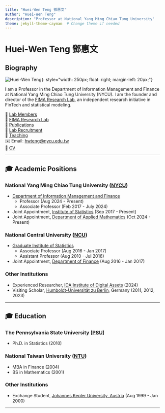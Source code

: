```yaml
---
title: "Huei-Wen Teng 鄧惠文"
author: "Huei-Wen Teng"
description: "Professor at National Yang Ming Chiao Tung University"
theme: jekyll-theme-cayman  # Change theme if needed
---
```


# Huei-Wen Teng 鄧惠文

## Biography
![Huei-Wen Teng](https://i.imgur.com/K3qUn90.jpg){: style="width: 250px; float: right; margin-left: 20px;"}

I am a Professor in the Department of Information Management and Finance at National Yang Ming Chiao Tung University (NYCU). I am the founder and director of the [FIMA Research Lab](https://venteng.github.io/FIMA_Research_Lab.html), an independent research initiative in FinTech and statistical modeling.

🌟 [Lab Members](https://venteng.github.io/LAB_Recruitment/Students.html)<br>
🚀 [FIMA Research Lab](https://venteng.github.io/FIMA_Research_Lab.html)<br>
📄 [Publications](https://venteng.github.io/Publication.html)<br>
🚀 [Lab Recruitment](https://venteng.github.io/LAB_Recruitment/README.html)<br>
📖 [Teaching](https://venteng.github.io/Teaching/README.html)<br>
✉️ Email: hwteng@nycu.edu.tw<br>
📄 [CV](https://drive.google.com/file/d/1jiX6srR1sRtwqQJYLYhSiajoYhJhTn2p/view?usp=share_link)<br>


<!--🔗 [More about me](https://venteng.github.io/bio.html)  -->
<!-- 📚 Google Scholar: [HDPf0-IAAAAJ](https://scholar.google.com/citations?user=HDPf0-IAAAAJ&hl=en)  -->
<!--📄 SSRN: [378952](https://papers.ssrn.com/sol3/cf_dev/AbsByAuth.cfm?per_id=3789459)  -->

---

## 🎓 Academic Positions

### National Yang Ming Chiao Tung University ([NYCU](https://www.nycu.edu.tw/))
- [Department of Information Management and Finance](https://imf.nctu.edu.tw/)
  - Professor (Aug 2024 - Present)
  - Associate Professor (Feb 2017 - July 2024)
- Joint Appointment, [Institute of Statistics](https://stat.nycu.edu.tw/) (Sep 2017 - Present)
- Joint Appointment, [Department of Applied Mathematics](https://www.math.nycu.edu.tw/)  (Oct 2024 - Present)


### National Central University ([NCU](https://www.ncu.edu.tw/))
- [Graduate Institute of Statistics](http://www.stat.ncu.edu.tw/) 
  - Associate Professor (Aug 2016 - Jan 2017)
  - Assistant Professor (Aug 2010 - Jul 2016)
- Joint Appointment, [Department of Finance](https://fm.mgt.ncu.edu.tw/zh-TW) (Aug 2016 - Jan 2017)

### Other Institutions
- Experienced Researcher, [IDA Institute of Digital Assets](https://ida.ase.ro) (2024)
- Visiting Scholar, [Humboldt-Universität zu Berlin](https://www.hu-berlin.de/en), Germany (2011, 2012, 2023)

---

## 🎓 Education

### The Pennsylvania State University ([PSU](https://www.psu.edu/))

- Ph.D. in Statistics (2010)  

### National Taiwan University ([NTU](https://www.ntu.edu.tw/))
- MBA in Finance (2004)  
- BS in Mathematics (2001)

### Other Institutions

- Exchange Student, [Johannes Kepler University, Austria](https://www.jku.at) (Aug 1999 - Jan 2000)
<!--🌏 [Map, Food, Smiles](https://venteng.github.io/MFS.html)
💡 [Thoughts & Insights](https://venteng.github.io/thoughts/README.html)  
## 📚 Additional Resources


-->


---
